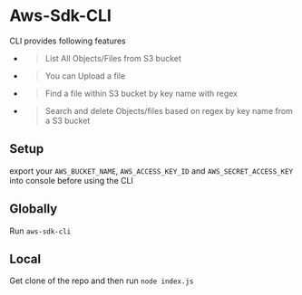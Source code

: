 # Aws-Sdk-CLI


CLI provides following features

*  > List All Objects/Files from S3 bucket
*  > You can Upload a file
*  > Find a file within S3 bucket by key name with regex
*  > Search and delete Objects/files based on regex by key name from a S3 bucket


## Setup

export your `AWS_BUCKET_NAME`, `AWS_ACCESS_KEY_ID` and `AWS_SECRET_ACCESS_KEY` into console before using the CLI


## Globally

Run `aws-sdk-cli`


## Local

Get clone of the repo and then run `node index.js`
